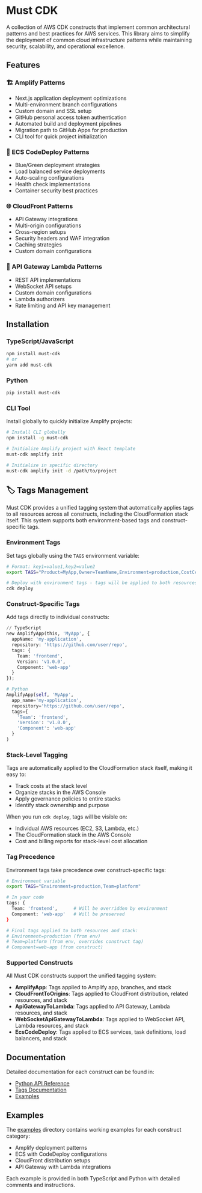 # Must CDK

A collection of AWS CDK constructs that implement common architectural patterns and best practices for AWS services. This library aims to simplify the deployment of common cloud infrastructure patterns while maintaining security, scalability, and operational excellence.

## Features

### 🏗️ Amplify Patterns

* Next.js application deployment optimizations
* Multi-environment branch configurations
* Custom domain and SSL setup
* GitHub personal access token authentication
* Automated build and deployment pipelines
* Migration path to GitHub Apps for production
* CLI tool for quick project initialization

### 🚢 ECS CodeDeploy Patterns

* Blue/Green deployment strategies
* Load balanced service deployments
* Auto-scaling configurations
* Health check implementations
* Container security best practices

### 🌐 CloudFront Patterns

* API Gateway integrations
* Multi-origin configurations
* Cross-region setups
* Security headers and WAF integration
* Caching strategies
* Custom domain configurations

### 🔌 API Gateway Lambda Patterns

* REST API implementations
* WebSocket API setups
* Custom domain configurations
* Lambda authorizers
* Rate limiting and API key management

## Installation

### TypeScript/JavaScript

```bash
npm install must-cdk
# or
yarn add must-cdk
```

### Python

```bash
pip install must-cdk
```

### CLI Tool

Install globally to quickly initialize Amplify projects:

```bash
# Install CLI globally
npm install -g must-cdk

# Initialize Amplify project with React template
must-cdk amplify init

# Initialize in specific directory
must-cdk amplify init -d /path/to/project
```

## 🏷️ Tags Management

Must CDK provides a unified tagging system that automatically applies tags to all resources across all constructs, including the CloudFormation stack itself. This system supports both environment-based tags and construct-specific tags.

### Environment Tags

Set tags globally using the `TAGS` environment variable:

```bash
# Format: key1=value1,key2=value2
export TAGS="Product=MyApp,Owner=TeamName,Environment=production,CostCenter=engineering"

# Deploy with environment tags - tags will be applied to both resources and the CloudFormation stack
cdk deploy
```

### Construct-Specific Tags

Add tags directly to individual constructs:

```python
// TypeScript
new AmplifyApp(this, 'MyApp', {
  appName: 'my-application',
  repository: 'https://github.com/user/repo',
  tags: {
    Team: 'frontend',
    Version: 'v1.0.0',
    Component: 'web-app'
  }
});
```

```python
# Python
AmplifyApp(self, 'MyApp',
  app_name='my-application',
  repository='https://github.com/user/repo',
  tags={
    'Team': 'frontend',
    'Version': 'v1.0.0',
    'Component': 'web-app'
  }
)
```

### Stack-Level Tagging

Tags are automatically applied to the CloudFormation stack itself, making it easy to:

* Track costs at the stack level
* Organize stacks in the AWS Console
* Apply governance policies to entire stacks
* Identify stack ownership and purpose

When you run `cdk deploy`, tags will be visible on:

* Individual AWS resources (EC2, S3, Lambda, etc.)
* The CloudFormation stack in the AWS Console
* Cost and billing reports for stack-level cost allocation

### Tag Precedence

Environment tags take precedence over construct-specific tags:

```bash
# Environment variable
export TAGS="Environment=production,Team=platform"

# In your code
tags: {
  Team: 'frontend',      # Will be overridden by environment
  Component: 'web-app'   # Will be preserved
}

# Final tags applied to both resources and stack:
# Environment=production (from env)
# Team=platform (from env, overrides construct tag)
# Component=web-app (from construct)
```

### Supported Constructs

All Must CDK constructs support the unified tagging system:

* **AmplifyApp**: Tags applied to Amplify app, branches, and stack
* **CloudFrontToOrigins**: Tags applied to CloudFront distribution, related resources, and stack
* **ApiGatewayToLambda**: Tags applied to API Gateway, Lambda resources, and stack
* **WebSocketApiGatewayToLambda**: Tags applied to WebSocket API, Lambda resources, and stack
* **EcsCodeDeploy**: Tags applied to ECS services, task definitions, load balancers, and stack

## Documentation

Detailed documentation for each construct can be found in:

* [Python API Reference](./docs/python/api.md)
* [Tags Documentation](./docs/TAGS.md)
* [Examples](./examples/README.md)

## Examples

The [examples](./examples) directory contains working examples for each construct category:

* Amplify deployment patterns
* ECS with CodeDeploy configurations
* CloudFront distribution setups
* API Gateway with Lambda integrations

Each example is provided in both TypeScript and Python with detailed comments and instructions.
